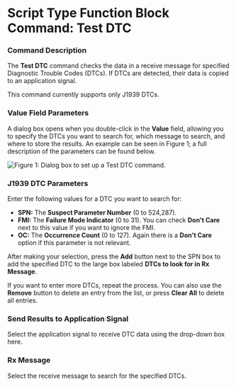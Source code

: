 # Script Type Function Block Command: Test DTC

### Command Description

The **Test DTC** command checks the data in a receive message for specified Diagnostic Trouble Codes (DTCs). If DTCs are detected, their data is copied to an application signal.

This command currently supports only J1939 DTCs.

### Value Field Parameters

A dialog box opens when you double-click in the **Value** field, allowing you to specify the DTCs you want to search for, which message to search, and where to store the results. An example can be seen in Figure 1; a full description of the parameters can be found below.

![Figure 1: Dialog box to set up a Test DTC command.](../../../../../.gitbook/assets/fb\_test\_dtc.gif)

### J1939 DTC Parameters

Enter the following values for a DTC you want to search for:

* **SPN:** The **Suspect Parameter Number** (0 to 524,287).
* **FMI:** The **Failure Mode Indicator** (0 to 31). You can check **Don't Care** next to this value if you want to ignore the FMI.
* **OC:** The **Occurrence Count** (0 to 127). Again there is a **Don't Care** option if this parameter is not relevant.

After making your selection, press the **Add** button next to the SPN box to add the specified DTC to the large box labeled **DTCs to look for in Rx Message**.

If you want to enter more DTCs, repeat the process. You can also use the **Remove** button to delete an entry from the list, or press **Clear All** to delete all entries.

### Send Results to Application Signal

Select the application signal to receive DTC data using the drop-down box here.

### Rx Message

Select the receive message to search for the specified DTCs.
